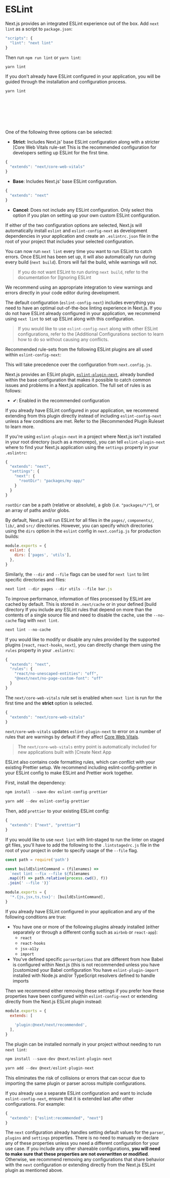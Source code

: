 # ESLint


Next.js provides an integrated ESLint experience out of the box. Add `next lint` as a script to `package.json`:



```javascript
"scripts": {
  "lint": "next lint"
}

```

Then run `npm run lint` or `yarn lint`:



```javascript
yarn lint

```

If you don't already have ESLint configured in your application, you will be guided through the installation and configuration process.



```javascript
yarn lint









```

One of the following three options can be selected:


* **Strict**: Includes Next.js' base ESLint configuration along with a stricter [Core Web Vitals rule-set This is the recommended configuration for developers setting up ESLint for the first time.



```javascript
{
  "extends": "next/core-web-vitals"
}

```
* **Base**: Includes Next.js' base ESLint configuration.



```javascript
{
  "extends": "next"
}

```
* **Cancel**: Does not include any ESLint configuration. Only select this option if you plan on setting up your own custom ESLint configuration.


If either of the two configuration options are selected, Next.js will automatically install `eslint` and `eslint-config-next` as development dependencies in your application and create an `.eslintrc.json` file in the root of your project that includes your selected configuration.


You can now run `next lint` every time you want to run ESLint to catch errors. Once ESLint has been set up, it will also automatically run during every build (`next build`). Errors will fail the build, while warnings will not.



> 
> If you do not want ESLint to run during `next build`, refer to the documentation for [Ignoring ESLint 
> 
> 


We recommend using an appropriate integration to view warnings and errors directly in your code editor during development.


The default configuration (`eslint-config-next`) includes everything you need to have an optimal out-of-the-box linting experience in Next.js. If you do not have ESLint already configured in your application, we recommend using `next lint` to set up ESLint along with this configuration.



> 
> If you would like to use `eslint-config-next` along with other ESLint configurations, refer to the [Additional Configurations section to learn how to do so without causing any conflicts.
> 
> 
> 


Recommended rule-sets from the following ESLint plugins are all used within `eslint-config-next`:


This will take precedence over the configuration from `next.config.js`.


Next.js provides an ESLint plugin, [`eslint-plugin-next`](https://www.npmjs.com/package/@next/eslint-plugin-next), already bundled within the base configuration that makes it possible to catch common issues and problems in a Next.js application. The full set of rules is as follows:


* ✔: Enabled in the recommended configuration


If you already have ESLint configured in your application, we recommend extending from this plugin directly instead of including `eslint-config-next` unless a few conditions are met. Refer to the [Recommended Plugin Ruleset to learn more.


If you're using `eslint-plugin-next` in a project where Next.js isn't installed in your root directory (such as a monorepo), you can tell `eslint-plugin-next` where to find your Next.js application using the `settings` property in your `.eslintrc`:



```javascript
{
  "extends": "next",
  "settings": {
    "next": {
      "rootDir": "packages/my-app/"
    }
  }
}

```

`rootDir` can be a path (relative or absolute), a glob (i.e. `"packages/*/"`), or an array of paths and/or globs.


By default, Next.js will run ESLint for all files in the `pages/`, `components/`, `lib/`, and `src/` directories. However, you can specify which directories using the `dirs` option in the `eslint` config in `next.config.js` for production builds:



```javascript
module.exports = {
  eslint: {
    dirs: ['pages', 'utils'], 
  },
}

```

Similarly, the `--dir` and `--file` flags can be used for `next lint` to lint specific directories and files:



```javascript
next lint --dir pages --dir utils --file bar.js

```

To improve performance, information of files processed by ESLint are cached by default. This is stored in `.next/cache` or in your defined [build directory If you include any ESLint rules that depend on more than the contents of a single source file and need to disable the cache, use the `--no-cache` flag with `next lint`.



```javascript
next lint --no-cache

```

If you would like to modify or disable any rules provided by the supported plugins (`react`, `react-hooks`, `next`), you can directly change them using the `rules` property in your `.eslintrc`:



```javascript
{
  "extends": "next",
  "rules": {
    "react/no-unescaped-entities": "off",
    "@next/next/no-page-custom-font": "off"
  }
}

```

The `next/core-web-vitals` rule set is enabled when `next lint` is run for the first time and the **strict** option is selected.



```javascript
{
  "extends": "next/core-web-vitals"
}

```

`next/core-web-vitals` updates `eslint-plugin-next` to error on a number of rules that are warnings by default if they affect [Core Web Vitals](https://web.dev/vitals/).



> 
> The `next/core-web-vitals` entry point is automatically included for new applications built with [Create Next App 
> 
> 


ESLint also contains code formatting rules, which can conflict with your existing Prettier setup. We recommend including eslint-config-prettier in your ESLint config to make ESLint and Prettier work together.


First, install the dependency:



```javascript
npm install --save-dev eslint-config-prettier

yarn add --dev eslint-config-prettier

```

Then, add `prettier` to your existing ESLint config:



```javascript
{
  "extends": ["next", "prettier"]
}

```

If you would like to use `next lint` with lint-staged to run the linter on staged git files, you'll have to add the following to the `.lintstagedrc.js` file in the root of your project in order to specify usage of the `--file` flag.



```javascript
const path = require('path')

const buildEslintCommand = (filenames) =>
  `next lint --fix --file ${filenames
 .map((f) => path.relative(process.cwd(), f))
 .join(' --file ')}`

module.exports = {
  '*.{js,jsx,ts,tsx}': [buildEslintCommand],
}

```

If you already have ESLint configured in your application and any of the following conditions are true:


* You have one or more of the following plugins already installed (either separately or through a different config such as `airbnb` or `react-app`):
	+ `react`
	+ `react-hooks`
	+ `jsx-a11y`
	+ `import`
* You've defined specific `parserOptions` that are different from how Babel is configured within Next.js (this is not recommended unless you have [customized your Babel configuration You have `eslint-plugin-import` installed with Node.js and/or TypeScript resolvers defined to handle imports


Then we recommend either removing these settings if you prefer how these properties have been configured within `eslint-config-next` or extending directly from the Next.js ESLint plugin instead:



```javascript
module.exports = {
  extends: [
    
    'plugin:@next/next/recommended',
  ],
}

```

The plugin can be installed normally in your project without needing to run `next lint`:



```javascript
npm install --save-dev @next/eslint-plugin-next

yarn add --dev @next/eslint-plugin-next

```

This eliminates the risk of collisions or errors that can occur due to importing the same plugin or parser across multiple configurations.


If you already use a separate ESLint configuration and want to include `eslint-config-next`, ensure that it is extended last after other configurations. For example:



```javascript
{
  "extends": ["eslint:recommended", "next"]
}

```

The `next` configuration already handles setting default values for the `parser`, `plugins` and `settings` properties. There is no need to manually re-declare any of these properties unless you need a different configuration for your use case. If you include any other shareable configurations, **you will need to make sure that these properties are not overwritten or modified**. Otherwise, we recommend removing any configurations that share behavior with the `next` configuration or extending directly from the Next.js ESLint plugin as mentioned above.




